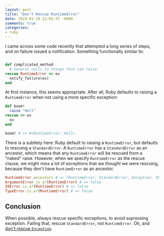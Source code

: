 ```yaml
---
layout: post
title: "Don't Rescue RuntimeError"
date: 2019-01-18 12:02:37 -0800
comments: true
categories:
- ruby
---
```


I came across some code recently that attempted a long series of steps, and on failure issued a notification. Something functionally similar to:

```ruby

def complicated_method
  # Several calls to things that can raise
rescue RuntimeError => ex
  notify_failure(ex)
end
```

At first instance, this seems appropriate. After all, Ruby defaults to raising a `RuntimeError` when not using a more specific exception:

```ruby
def boom!
  raise "Hell"
rescue => ex
  ex
end

boom! # => #<RuntimeError: Hell>
```

There is a subtlety here: Ruby default to raising a `RuntimeError`, but defaults to rescuing a `StandardError`. A `RuntimeError` has a `StandardError` as an ancestor, which means that any `RuntimeError` will be rescued from a "naked" raise. However, when we specify `RuntimeError` as the rescue clause, we might miss a lot of exceptions that we *thought* we were rescuing, because they don't have `RuntimeError` as an ancestor.

```ruby
RuntimeError.ancestors # => [RuntimeError, StandardError, Exception, Object, Kernel, BasicObject]
ArgumentError.is_a?(RuntimeError) # => false
IOError.is_a?(RuntimeError) # => false
TypeError.is_a?(RuntimeError) # => false
```

## Conclusion

When possible, always rescue specific exceptions, to avoid supressing exception. Failing that, rescue `StandardError`, not `RuntimeError`. Oh, and [don't rescue `Exception`][thoughbot].

[thoughbot]: https://robots.thoughtbot.com/rescue-standarderror-not-exception
